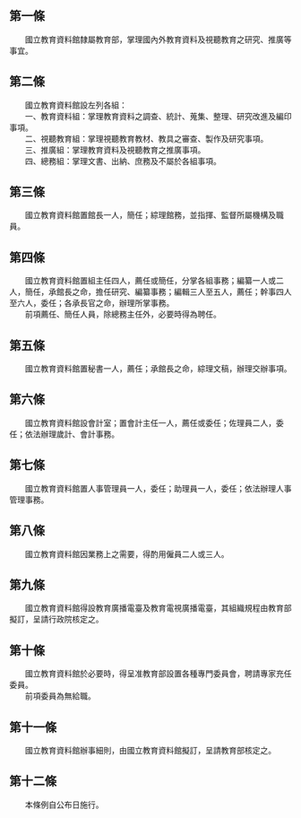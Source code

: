 第一條 
-------
　　國立教育資料館隸屬教育部，掌理國內外教育資料及視聽教育之研究、推廣等事宜。  


第二條 
-------
　　國立教育資料館設左列各組：  
　　一、教育資料組：掌理教育資料之調查、統計、蒐集、整理、研究改進及編印事項。  
　　二、視聽教育組：掌理視聽教育教材、教具之審查、製作及研究事項。  
　　三、推廣組：掌理教育資料及視聽教育之推廣事項。  
　　四、總務組：掌理文書、出納、庶務及不屬於各組事項。  


第三條 
-------
　　國立教育資料館置館長一人，簡任；綜理館務，並指揮、監督所屬機構及職員。  


第四條 
-------
　　國立教育資料館置組主任四人，薦任或簡任，分掌各組事務；編纂一人或二人，簡任，承館長之命，擔任研究、編纂事務；編輯三人至五人，薦任；幹事四人至六人，委任；各承長官之命，辦理所掌事務。  
　　前項薦任、簡任人員，除總務主任外，必要時得為聘任。  


第五條 
-------
　　國立教育資料館置秘書一人，薦任；承館長之命，綜理文稿，辦理交辦事項。  


第六條 
-------
　　國立教育資料館設會計室；置會計主任一人，薦任或委任；佐理員二人，委任；依法辦理歲計、會計事務。  


第七條 
-------
　　國立教育資料館置人事管理員一人，委任；助理員一人，委任；依法辦理人事管理事務。  


第八條 
-------
　　國立教育資料館因業務上之需要，得酌用僱員二人或三人。  


第九條 
-------
　　國立教育資料館得設教育廣播電臺及教育電視廣播電臺，其組織規程由教育部擬訂，呈請行政院核定之。  


第十條 
-------
　　國立教育資料館於必要時，得呈准教育部設置各種專門委員會，聘請專家充任委員。  
　　前項委員為無給職。  


第十一條 
---------
　　國立教育資料館辦事細則，由國立教育資料館擬訂，呈請教育部核定之。  


第十二條 
---------
　　本條例自公布日施行。